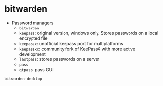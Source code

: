 # bitwarden

- Password managers
  - `bitwarden`
  - `keepass`: original version, windows only. Stores passwords on a local encrypted file
  - `keepassx`: unofficial keepass port for multiplatforms
  - `keepassxc`: community fork of KeePassX with more active development
  - `lastpass`: stores passwords on a server
  - `pass`
  - `qtpass`: pass GUI

```sh
bitwarden-desktop
```
